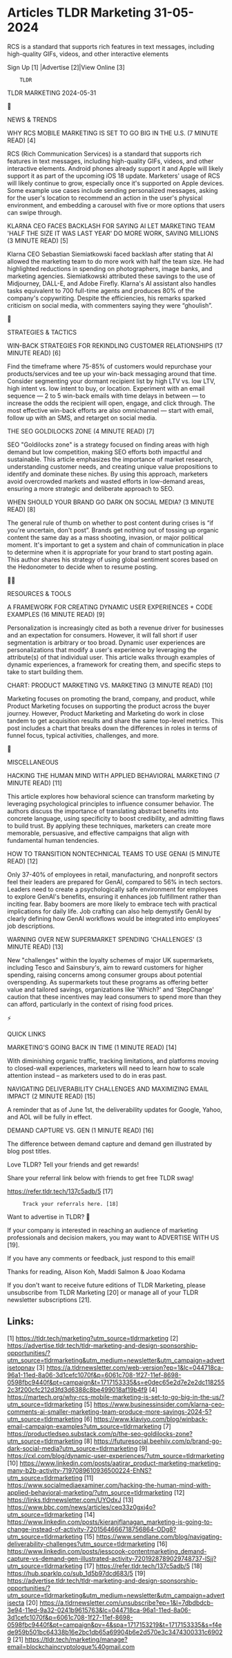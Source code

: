 # Articles TLDR Marketing 31-05-2024

RCS is a standard that supports rich features in text messages,
including high-quality GIFs, videos, and other interactive elements  

 Sign Up [1] |Advertise [2]|View Online [3] 

		TLDR 

TLDR MARKETING 2024-05-31

📱 

NEWS & TRENDS

 WHY RCS MOBILE MARKETING IS SET TO GO BIG IN THE U.S. (7 MINUTE READ)
[4] 

 RCS (Rich Communication Services) is a standard that supports rich
features in text messages, including high-quality GIFs, videos, and
other interactive elements. Android phones already support it and
Apple will likely support it as part of the upcoming iOS 18 update.
Marketers' usage of RCS will likely continue to grow, especially once
it's supported on Apple devices. Some example use cases include
sending personalized messages, asking for the user's location to
recommend an action in the user's physical environment, and embedding
a carousel with five or more options that users can swipe through. 

 KLARNA CEO FACES BACKLASH FOR SAYING AI LET MARKETING TEAM 'HALF THE
SIZE IT WAS LAST YEAR' DO MORE WORK, SAVING MILLIONS (3 MINUTE READ)
[5] 

 Klarna CEO Sebastian Siemiatkowski faced backlash after stating that
AI allowed the marketing team to do more work with half the team size.
He had highlighted reductions in spending on photographers, image
banks, and marketing agencies. Siemiatkowski attributed these savings
to the use of Midjourney, DALL-E, and Adobe Firefly. Klarna's AI
assistant also handles tasks equivalent to 700 full-time agents and
produces 80% of the company's copywriting. Despite the efficiencies,
his remarks sparked criticism on social media, with commenters saying
they were “ghoulish”. 

🚀 

STRATEGIES & TACTICS

 WIN-BACK STRATEGIES FOR REKINDLING CUSTOMER RELATIONSHIPS (17 MINUTE
READ) [6] 

 Find the timeframe where 75-85% of customers would repurchase your
products/services and tee up your win-back messaging around that time.
Consider segmenting your dormant recipient list by high LTV vs. low
LTV, high intent vs. low intent to buy, or location. Experiment with
an email sequence — 2 to 5 win-back emails with time delays in
between — to increase the odds the recipient will open, engage, and
click through. The most effective win-back efforts are also
omnichannel — start with email, follow up with an SMS, and retarget
on social media. 

 THE SEO GOLDILOCKS ZONE (4 MINUTE READ) [7] 

 SEO "Goldilocks zone" is a strategy focused on finding areas with
high demand but low competition, making SEO efforts both impactful and
sustainable. This article emphasizes the importance of market
research, understanding customer needs, and creating unique value
propositions to identify and dominate these niches. By using this
approach, marketers avoid overcrowded markets and wasted efforts in
low-demand areas, ensuring a more strategic and deliberate approach to
SEO. 

 WHEN SHOULD YOUR BRAND GO DARK ON SOCIAL MEDIA? (3 MINUTE READ) [8] 

 The general rule of thumb on whether to post content during crises is
“if you're uncertain, don't post”. Brands get nothing out of
tossing up organic content the same day as a mass shooting, invasion,
or major political moment. It's important to get a system and chain of
communication in place to determine when it is appropriate for your
brand to start posting again. This author shares his strategy of using
global sentiment scores based on the Hedonometer to decide when to
resume posting. 

🧑‍💻 

RESOURCES & TOOLS

 A FRAMEWORK FOR CREATING DYNAMIC USER EXPERIENCES + CODE EXAMPLES (16
MINUTE READ) [9] 

 Personalization is increasingly cited as both a revenue driver for
businesses and an expectation for consumers. However, it will fall
short if user segmentation is arbitrary or too broad. Dynamic user
experiences are personalizations that modify a user's experience by
leveraging the attribute(s) of that individual user. This article
walks through examples of dynamic experiences, a framework for
creating them, and specific steps to take to start building them. 

 CHART: PRODUCT MARKETING VS. MARKETING (3 MINUTE READ) [10] 

 Marketing focuses on promoting the brand, company, and product, while
Product Marketing focuses on supporting the product across the buyer
journey. However, Product Marketing and Marketing do work in close
tandem to get acquisition results and share the same top-level
metrics. This post includes a chart that breaks down the differences
in roles in terms of funnel focus, typical activities, challenges, and
more. 

🎁 

MISCELLANEOUS

 HACKING THE HUMAN MIND WITH APPLIED BEHAVIORAL MARKETING (7 MINUTE
READ) [11] 

 This article explores how behavioral science can transform marketing
by leveraging psychological principles to influence consumer behavior.
The authors discuss the importance of translating abstract benefits
into concrete language, using specificity to boost credibility, and
admitting flaws to build trust. By applying these techniques,
marketers can create more memorable, persuasive, and effective
campaigns that align with fundamental human tendencies. 

 HOW TO TRANSITION NONTECHNICAL TEAMS TO USE GENAI (5 MINUTE READ)
[12] 

 Only 37-40% of employees in retail, manufacturing, and nonprofit
sectors feel their leaders are prepared for GenAI, compared to 56% in
tech sectors. Leaders need to create a psychologically safe
environment for employees to explore GenAI's benefits, ensuring it
enhances job fulfillment rather than inciting fear. Baby boomers are
more likely to embrace tech with practical implications for daily
life. Job crafting can also help demystify GenAI by clearly defining
how GenAI workflows would be integrated into employees' job
descriptions. 

 WARNING OVER NEW SUPERMARKET SPENDING 'CHALLENGES' (3 MINUTE READ)
[13] 

 New "challenges" within the loyalty schemes of major UK supermarkets,
including Tesco and Sainsbury's, aim to reward customers for higher
spending, raising concerns among consumer groups about potential
overspending. As supermarkets tout these programs as offering better
value and tailored savings, organizations like 'Which?' and
'StepChange' caution that these incentives may lead consumers to spend
more than they can afford, particularly in the context of rising food
prices. 

⚡ 

QUICK LINKS

 MARKETING'S GOING BACK IN TIME (1 MINUTE READ) [14] 

 With diminishing organic traffic, tracking limitations, and platforms
moving to closed-wall experiences, marketers will need to learn how to
scale attention instead – as marketers used to do in eras past. 

 NAVIGATING DELIVERABILITY CHALLENGES AND MAXIMIZING EMAIL IMPACT (2
MINUTE READ) [15] 

 A reminder that as of June 1st, the deliverability updates for
Google, Yahoo, and AOL will be fully in effect. 

 DEMAND CAPTURE VS. GEN (1 MINUTE READ) [16] 

 The difference between demand capture and demand gen illustrated by
blog post titles. 

Love TLDR? Tell your friends and get rewards!

 Share your referral link below with friends to get free TLDR swag! 

 https://refer.tldr.tech/137c5adb/5 [17] 

		 Track your referrals here. [18] 

Want to advertise in TLDR? 📰

 If your company is interested in reaching an audience of marketing
professionals and decision makers, you may want to ADVERTISE WITH US
[19]. 

 If you have any comments or feedback, just respond to this email! 

Thanks for reading, 
Alison Koh, Maddi Salmon & Joao Kodama 

If you don't want to receive future editions of TLDR Marketing, please
unsubscribe from TLDR Marketing [20] or manage all of your TLDR
newsletter subscriptions [21]. 

 

Links:
------
[1] https://tldr.tech/marketing?utm_source=tldrmarketing
[2] https://advertise.tldr.tech/tldr-marketing-and-design-sponsorship-opportunities/?utm_source=tldrmarketing&utm_medium=newsletter&utm_campaign=advertisetopnav
[3] https://a.tldrnewsletter.com/web-version?ep=1&lc=044718ca-96a1-11ed-8a06-3d1cefc1070f&p=6061c708-1f27-11ef-8698-0598fbc9440f&pt=campaign&t=1717153335&s=e0dec65e2d7e2e2dc1182552c3f200cfc212d3fd3d6388c8be499018af19b4f9
[4] https://martech.org/why-rcs-mobile-marketing-is-set-to-go-big-in-the-us/?utm_source=tldrmarketing
[5] https://www.businessinsider.com/klarna-ceo-comments-ai-smaller-marketing-team-produce-more-savings-2024-5?utm_source=tldrmarketing
[6] https://www.klaviyo.com/blog/winback-email-campaign-examples?utm_source=tldrmarketing
[7] https://productledseo.substack.com/p/the-seo-goldilocks-zone?utm_source=tldrmarketing
[8] https://futuresocial.beehiiv.com/p/brand-go-dark-social-media?utm_source=tldrmarketing
[9] https://cxl.com/blog/dynamic-user-experiences/?utm_source=tldrmarketing
[10] https://www.linkedin.com/posts/aatirar_product-marketing-marketing-many-b2b-activity-7197089610936500224-EhNS?utm_source=tldrmarketing
[11] https://www.socialmediaexaminer.com/hacking-the-human-mind-with-applied-behavioral-marketing/?utm_source=tldrmarketing
[12] https://links.tldrnewsletter.com/UYOdxJ
[13] https://www.bbc.com/news/articles/ceq33z0gxj4o?utm_source=tldrmarketing
[14] https://www.linkedin.com/posts/kieranjflanagan_marketing-is-going-to-change-instead-of-activity-7201564666718756864-ODg8?utm_source=tldrmarketing
[15] https://www.sendlane.com/blog/navigating-deliverability-challenges?utm_source=tldrmarketing
[16] https://www.linkedin.com/posts/jesscook-contentmarketing_demand-capture-vs-demand-gen-illustrated-activity-7201928789029748737-lSjj?utm_source=tldrmarketing
[17] https://refer.tldr.tech/137c5adb/5
[18] https://hub.sparklp.co/sub_1d5b97dcd683/5
[19] https://advertise.tldr.tech/tldr-marketing-and-design-sponsorship-opportunities/?utm_source=tldrmarketing&utm_medium=newsletter&utm_campaign=advertisecta
[20] https://a.tldrnewsletter.com/unsubscribe?ep=1&l=7dbdbdcb-3e94-11ed-9a32-0241b9615763&lc=044718ca-96a1-11ed-8a06-3d1cefc1070f&p=6061c708-1f27-11ef-8698-0598fbc9440f&pt=campaign&pv=4&spa=1717153219&t=1717153335&s=f4ede959b501bc64338b16e2bc1db65a69904b6e2d570e3c3474300331c69029
[21] https://tldr.tech/marketing/manage?email=blockchaincryptologue%40gmail.com